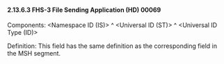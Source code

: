 #### 2.13.6.3 FHS-3 File Sending Application (HD) 00069

Components: &lt;Namespace ID (IS)> ^ &lt;Universal ID (ST)> ^ &lt;Universal ID Type (ID)>

Definition: This field has the same definition as the corresponding field in the MSH segment.
